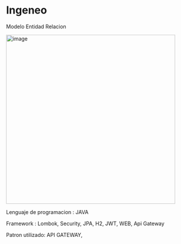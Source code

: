 # Ingeneo

Modelo Entidad Relacion

<img width="460" alt="image" src="https://github.com/juanchoang05/Ingeneo/assets/18738329/c98ce66c-c190-47d5-baec-abe65201b71f">

Lenguaje de programacion : JAVA

Framework : Lombok, Security, JPA, H2, JWT, WEB, Api Gateway

Patron utilizado: API GATEWAY, 
